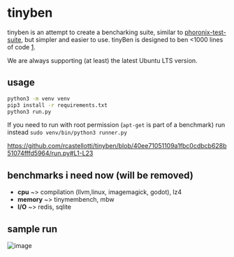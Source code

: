 # tinyben

tinyben is an attempt to create a bencharking suite, similar to [phoronix-test-suite](https://www.phoronix-test-suite.com/), but simpler and easier to use. tinyBen is designed to ben <1000 lines of code [1](https://github.com/geohot/minikeyvalue).

We are always supporting (at least) the latest Ubuntu LTS version.

## usage

```bash
python3 -m venv venv
pip3 install -r requirements.txt
python3 run.py 
```
If you need to run with root permission (`apt-get` is part of a benchmark) run instead `sudo venv/bin/python3 runner.py`

https://github.com/rcastellotti/tinyben/blob/40ee71051109a1fbc0cdbcb628b51074fffd5964/run.py#L1-L23
## benchmarks i need now (will be removed)

+ __cpu__ ~> compilation (llvm,linux, imagemagick, godot), lz4
+ __memory__ ~> tinymembench, mbw
+ __I/O__ ~> redis, sqlite


## sample run
![image](https://github.com/rcastellotti/tinyben/assets/43064224/ee953b86-1141-4623-ad2a-ad211f74707d)
